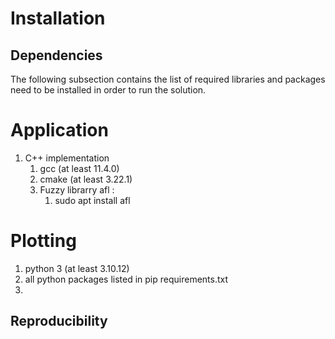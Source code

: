 # Installation
## Dependencies
The following subsection contains the list of required libraries and packages need to be installed in order to run the solution.
# Application
1. C++ implementation
    1. gcc (at least 11.4.0)
    2. cmake (at least 3.22.1)
    3. Fuzzy librarry afl :
        1. sudo apt install afl

# Plotting
1. python 3 (at least 3.10.12)
2. all python packages listed in pip requirements.txt
2.
## Reproducibility

